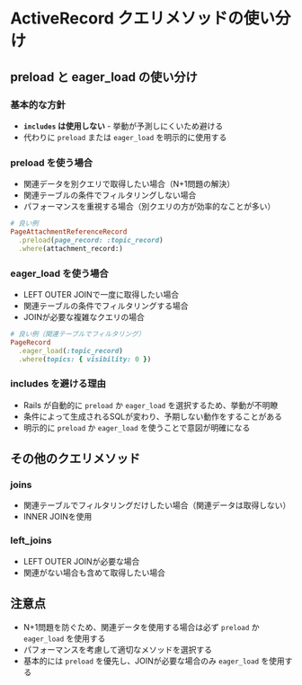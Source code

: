 # ActiveRecord クエリメソッドの使い分け

## preload と eager_load の使い分け

### 基本的な方針
- **`includes` は使用しない** - 挙動が予測しにくいため避ける
- 代わりに `preload` または `eager_load` を明示的に使用する

### preload を使う場合
- 関連データを別クエリで取得したい場合（N+1問題の解決）
- 関連テーブルの条件でフィルタリングしない場合
- パフォーマンスを重視する場合（別クエリの方が効率的なことが多い）

```ruby
# 良い例
PageAttachmentReferenceRecord
  .preload(page_record: :topic_record)
  .where(attachment_record:)
```

### eager_load を使う場合
- LEFT OUTER JOINで一度に取得したい場合
- 関連テーブルの条件でフィルタリングする場合
- JOINが必要な複雑なクエリの場合

```ruby
# 良い例（関連テーブルでフィルタリング）
PageRecord
  .eager_load(:topic_record)
  .where(topics: { visibility: 0 })
```

### includes を避ける理由
- Rails が自動的に `preload` か `eager_load` を選択するため、挙動が不明瞭
- 条件によって生成されるSQLが変わり、予期しない動作をすることがある
- 明示的に `preload` か `eager_load` を使うことで意図が明確になる

## その他のクエリメソッド

### joins
- 関連テーブルでフィルタリングだけしたい場合（関連データは取得しない）
- INNER JOINを使用

### left_joins
- LEFT OUTER JOINが必要な場合
- 関連がない場合も含めて取得したい場合

## 注意点
- N+1問題を防ぐため、関連データを使用する場合は必ず `preload` か `eager_load` を使用する
- パフォーマンスを考慮して適切なメソッドを選択する
- 基本的には `preload` を優先し、JOINが必要な場合のみ `eager_load` を使用する